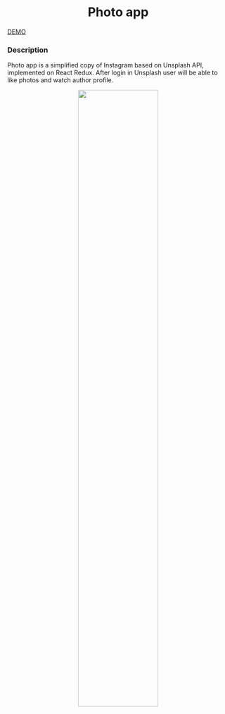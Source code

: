 <h1 align='center'>Photo app</h1>
<a align='center' href='https://iiwebdev.mcdir.ru/'>DEMO</a>

### Description
Photo app is a simplified copy of Instagram based on Unsplash API, implemented on React Redux. 
After login in Unsplash user will be able to like photos and watch author profile.
<p align="center"><img src="https://media.giphy.com/media/k3BOusQLhJEylT2eJg/giphy.gif" width="60%"></p>

